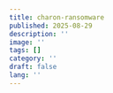 ```yaml
---
title: charon-ransomware
published: 2025-08-29
description: ''
image: ''
tags: []
category: ''
draft: false 
lang: ''
---
```

